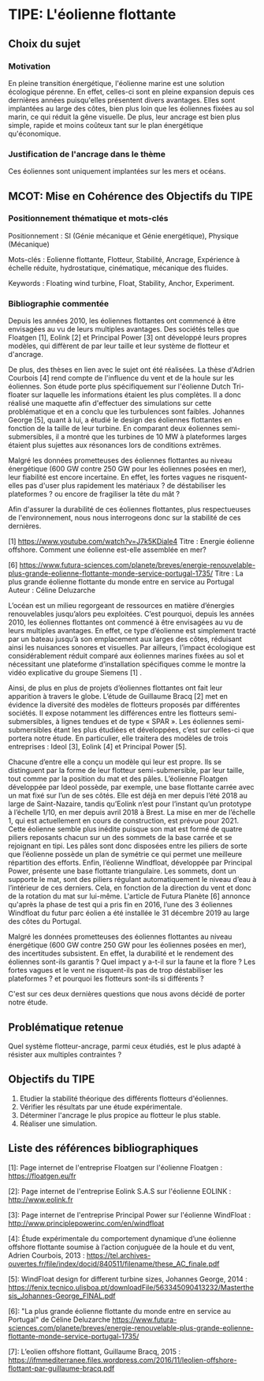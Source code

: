 # TIPE: L'éolienne flottante

## Choix du sujet

### Motivation

En pleine transition énergétique, l'éolienne marine est une solution écologique pérenne. En effet, celles-ci sont en pleine expansion depuis ces dernières années puisqu'elles présentent divers avantages. Elles sont implantées au large des côtes, bien plus loin que les éoliennes fixées au sol marin, ce qui réduit la gêne visuelle. De plus, leur ancrage est bien plus simple, rapide et moins coûteux tant sur le plan énergétique qu'économique. 


### Justification de l'ancrage dans le thème

Ces éoliennes sont uniquement implantées sur les mers et océans.


## MCOT: Mise en Cohérence des Objectifs du TIPE

### Positionnement thématique et mots-clés

Positionnement : SI (Génie mécanique et Génie energétique), Physique (Mécanique)

Mots-clés : Eolienne flottante, Flotteur, Stabilité, Ancrage, Expérience à échelle réduite, hydrostatique, cinématique, mécanique des fluides. 

Keywords : Floating wind turbine, Float, Stability, Anchor, Experiment.  


### Bibliographie commentée

Depuis les années 2010, les éoliennes flottantes ont commencé à être envisagées au vu de leurs multiples avantages. Des sociétés telles que Floatgen [1], Eolink [2] et Principal Power [3] ont développé leurs propres modèles, qui diffèrent de par leur taille et leur système de flotteur et d'ancrage.

De plus, des thèses en lien avec le sujet ont été réalisées. La thèse d'Adrien Courbois [4] rend compte de l'influence du vent et de la houle sur les éoliennes. Son étude porte plus spécifiquement sur l'éolienne Dutch Tri-floater sur laquelle les informations étaient les plus complètes. Il a donc réalisé une maquette afin d'effectuer des simulations sur cette problématique et en a conclu que les turbulences sont faibles. Johannes George [5], quant à lui, a étudié le design des éoliennes flottantes en fonction de la taille de leur turbine. En comparant deux éoliennes semi-submersibles, il a montré que les turbines de 10 MW à plateformes larges étaient plus sujettes aux résonances lors de conditions extrêmes.

Malgré les données prometteuses des éoliennes flottantes au niveau énergétique (600 GW contre 250 GW pour les éoliennes posées en mer), leur fiabilité est encore incertaine. En effet, les fortes vagues ne risquent-elles pas d'user plus rapidement les matériaux ? de déstabiliser les plateformes ? ou encore de fragiliser la tête du mât ? 

Afin d'assurer la durabilité de ces éoliennes flottantes, plus respectueuses de l'environnement, nous nous interrogeons donc sur la stabilité de ces dernières.

[1] https://www.youtube.com/watch?v=J7k5KDiale4 
Titre : Energie éolienne offshore. Comment une éolienne est-elle assemblée en mer?

[6] https://www.futura-sciences.com/planete/breves/energie-renouvelable-plus-grande-eolienne-flottante-monde-service-portugal-1735/
Titre : La plus grande éolienne flottante du monde entre en service au Portugal
Auteur : Céline Deluzarche





L’océan est un milieu regorgeant de ressources en matière d’énergies renouvelables jusqu’alors peu exploitées. C’est pourquoi, depuis les années 2010, les éoliennes flottantes ont commencé à être envisagées au vu de leurs multiples avantages. En effet, ce type d’éolienne est simplement tracté par un bateau jusqu’à son emplacement aux larges des côtes, réduisant ainsi les nuisances sonores et visuelles. Par ailleurs, l’impact écologique est considérablement réduit comparé aux éoliennes marines fixées au sol et nécessitant une plateforme d’installation spécifiques comme le montre la vidéo explicative du groupe Siemens [1] . 

Ainsi, de plus en plus de projets d’éoliennes flottantes ont fait leur apparition à travers le globe. L’étude de Guillaume Bracq [2] met en évidence la diversité des modèles de flotteurs proposés par différentes sociétés. Il expose notamment les différences entre les flotteurs semi-submersibles, à lignes tendues et de type « SPAR ». Les éoliennes semi-submersibles étant les plus étudiées et développées, c’est sur celles-ci que portera notre étude. En particulier, elle traitera des modèles de trois entreprises : Ideol [3], Eolink [4] et Principal Power [5]. 

Chacune d’entre elle a conçu un modèle qui leur est propre. Ils se distinguent par la forme de leur flotteur semi-submersible, par leur taille, tout comme par la position du mat et des pâles. L’éolienne Floatgen développée par Ideol possède, par exemple, une base flottante carrée avec un mat fixé sur l’un de ses côtés. Elle est déjà en mer depuis l’été 2018 au large de Saint-Nazaire, tandis qu’Eolink n’est pour l’instant qu’un prototype à l’échelle 1/10, en mer depuis avril 2018 à Brest. La mise en mer de l’échelle 1, qui est actuellement en cours de construction, est prévue pour 2021. Cette éolienne semble plus inédite puisque son mat est formé de quatre piliers reposants chacun sur un des sommets de la base carrée et se rejoignant en tipi. Les pâles sont donc disposées entre les piliers de sorte que l’éolienne possède un plan de symétrie ce qui permet une meilleure répartition des efforts. Enfin, l’éolienne Windfloat, développée par Principal Power, présente une base flottante triangulaire. Les sommets, dont un supporte le mat, sont des piliers régulant automatiquement le niveau d’eau à l’intérieur de ces derniers. Cela, en fonction de la direction du vent et donc de la rotation du mat sur lui-même. L'article de Futura Planète [6] annonce qu'après la phase de test qui a pris fin en 2016, l’une des 3 éoliennes Windfloat du futur parc éolien a été installée le 31 décembre 2019 au large des côtes du Portugal.

Malgré les données prometteuses des éoliennes flottantes au niveau énergétique (600 GW contre 250 GW pour les éoliennes posées en mer), des incertitudes subsistent. En effet, la durabilité et le rendement des éoliennes sont-ils garantis ? Quel impact y a-t-il sur la faune et la flore ? Les fortes vagues et le vent ne risquent-ils pas de trop déstabiliser les plateformes ? et pourquoi les flotteurs sont-ils si différents ?  

C'est sur ces deux dernières questions que nous avons décidé de porter notre étude. 

## Problématique retenue

 Quel système flotteur-ancrage, parmi ceux étudiés, est le plus adapté à résister aux multiples contraintes ?  


## Objectifs du TIPE

1. Etudier la stabilité théorique des différents flotteurs d'éoliennes.
2. Vérifier les résultats par une étude expérimentale.
3. Déterminer l'ancrage le plus propice au flotteur le plus stable.
4. Réaliser une simulation.


## Liste des références bibliographiques

[1]: Page internet de l'entreprise Floatgen sur l'éolienne Floatgen : https://floatgen.eu/fr

[2]: Page internet de l'entreprise Eolink S.A.S sur l'éolienne EOLINK : http://www.eolink.fr

[3]: Page internet de l'entreprise Principal Power sur l'éolienne WindFloat : http://www.principlepowerinc.com/en/windfloat

[4]: Étude expérimentale du comportement dynamique d’une éolienne offshore flottante soumise à l’action conjuguée de la houle et du vent, Adrien Courbois, 2013 : https://tel.archives-ouvertes.fr/file/index/docid/840511/filename/these_AC_finale.pdf

[5]: WindFloat design for different turbine sizes, Johannes George, 2014 : https://fenix.tecnico.ulisboa.pt/downloadFile/563345090413232/Masterthesis_Johannes-George_FINAL.pdf

[6]: "La plus grande éolienne flottante du monde entre en service au Portugal" de Céline Deluzarche
https://www.futura-sciences.com/planete/breves/energie-renouvelable-plus-grande-eolienne-flottante-monde-service-portugal-1735/

[7]: L’eolien offshore flottant, Guillaume Bracq, 2015 : 
https://ifmmediterranee.files.wordpress.com/2016/11/leolien-offshore-flottant-par-guillaume-bracq.pdf

